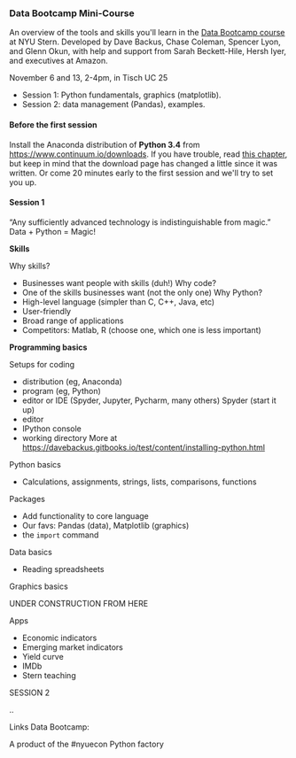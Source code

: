 ### Data Bootcamp Mini-Course 

An overview of the tools and skills you'll learn in the [Data Bootcamp course](https://github.com/DaveBackus/Data_Bootcamp#data-bootcamp) at NYU Stern. 
Developed by Dave Backus, Chase Coleman, Spencer Lyon, and Glenn Okun, with help and support from 
Sarah Beckett-Hile, Hersh Iyer, and executives at Amazon.  

November 6 and 13, 2-4pm, in Tisch UC 25
* Session 1:  Python fundamentals, graphics (matplotlib).  
* Session 2:  data management (Pandas), examples.  

#### Before the first session 

Install the Anaconda distribution of **Python 3.4** from <https://www.continuum.io/downloads>.  If you have trouble, read [this chapter](https://davebackus.gitbooks.io/test/content/installing-python.html), but keep in mind that the download page has changed a little since it was written.  Or come 20 minutes early to the first session and we'll try to set you up.  

#### Session 1 

“Any sufficiently advanced technology is indistinguishable from magic.” 
Data + Python = Magic!  

**Skills** 

Why skills? 
* Businesses want people with skills (duh!) 
Why  code? 
* One of the skills businesses want (not the only one) 
Why Python? 
* High-level language (simpler than C, C++, Java, etc) 
* User-friendly 
* Broad range of applications  
* Competitors:  Matlab, R (choose one, which one is less important) 

**Programming basics** 

Setups for coding  
* distribution (eg, Anaconda)  
* program (eg, Python) 
* editor or IDE (Spyder, Jupyter, Pycharm, many others) 
Spyder (start it up) 
* editor 
* IPython console 
* working directory 
More at https://davebackus.gitbooks.io/test/content/installing-python.html 

Python basics
* Calculations, assignments, strings, lists, comparisons, functions 

Packages 
* Add functionality to core language 
* Our favs:  Pandas (data), Matplotlib (graphics)
* the `import` command

Data basics 
* Reading spreadsheets 



Graphics basics 


UNDER CONSTRUCTION FROM HERE 


Apps
* Economic indicators 
* Emerging market indicators 
* Yield curve
* IMDb
* Stern teaching 

SESSION 2 

..

Links 
Data Bootcamp: 

A product of the #nyuecon Python factory 

